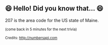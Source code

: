 ## :smile: Hello! Did you know that... :smile:
207 is the area code for the US state of Maine.

<sup>(come back in 5 minutes for the next trivia)</sup>


<sup>Credits: http://numbersapi.com</sup>
